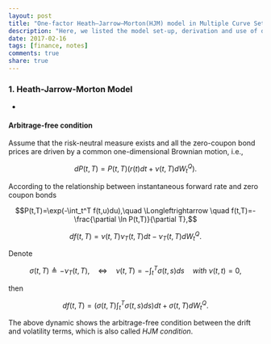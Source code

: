 ```yaml
---
layout: post
title: "One-factor Heath–Jarrow–Morton(HJM) model in Multiple Curve Setting"
description: "Here, we listed the model set-up, derivation and use of derivatives pricing in the setting of multiple curves. The pricing methodology includes pricing caplet/floorlet, European swaption, Bermudan swaption, CMS."
date: 2017-02-16
tags: [finance, notes]
comments: true
share: true
---
```


### 1. Heath-Jarrow-Morton Model

-
#### Arbitrage-free condition

Assume that the risk-neutral measure exists and all the zero-coupon bond prices are driven by a common one-dimensional Brownian motion, i.e.,

$$dP(t,T)=P(t,T)(r(t)dt+\nu(t,T)dW_t^Q).$$

According to the relationship between instantaneous forward rate and zero coupon bonds

$$P(t,T)=\exp(-\int_t^T f(t,u)du),\quad \Longleftrightarrow \quad f(t,T)=-\frac{\partial \ln P(t,T)}{\partial T},$$

$$df(t,T)=\nu(t,T)\nu_T(t,T)dt-\nu_T(t,T)dW_t^Q.$$

Denote 

$$\sigma(t,T)\triangleq -\nu_T(t,T),\quad \Longleftrightarrow \quad \nu(t,T)=-\int_t^T\sigma(t,s)ds \quad\textit{with } \nu(t,t)=0,$$

then

$$df(t,T)=(\sigma(t,T)\int_t^T \sigma(t,s)ds)dt+\sigma(t,T)dW_t^Q.$$

The above dynamic shows the arbitrage-free condition between the drift and volatility terms, which is also called *HJM condition*.

#### 

